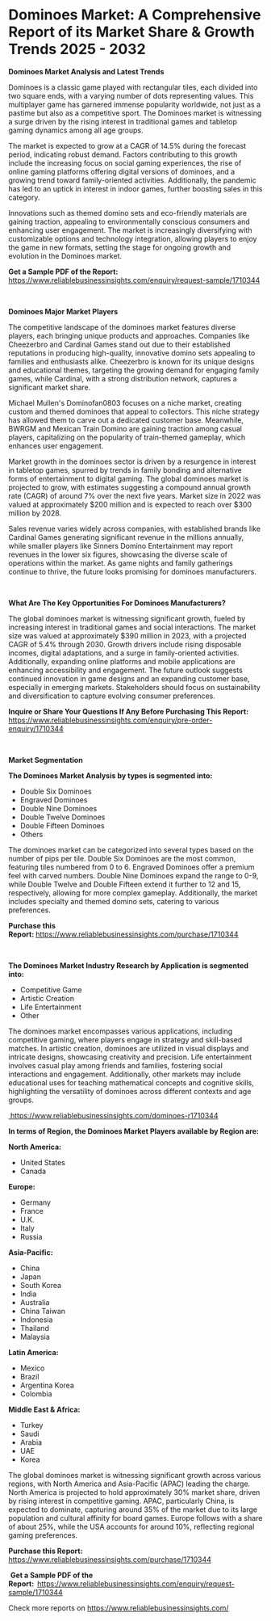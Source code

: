 <p><h1>Dominoes Market: A Comprehensive Report of its Market Share & Growth Trends 2025 - 2032</h1></p><p><strong>Dominoes Market Analysis and Latest Trends</strong></p>
<p><p>Dominoes is a classic game played with rectangular tiles, each divided into two square ends, with a varying number of dots representing values. This multiplayer game has garnered immense popularity worldwide, not just as a pastime but also as a competitive sport. The Dominoes market is witnessing a surge driven by the rising interest in traditional games and tabletop gaming dynamics among all age groups.</p><p>The market is expected to grow at a CAGR of 14.5% during the forecast period, indicating robust demand. Factors contributing to this growth include the increasing focus on social gaming experiences, the rise of online gaming platforms offering digital versions of dominoes, and a growing trend toward family-oriented activities. Additionally, the pandemic has led to an uptick in interest in indoor games, further boosting sales in this category. </p><p>Innovations such as themed domino sets and eco-friendly materials are gaining traction, appealing to environmentally conscious consumers and enhancing user engagement. The market is increasingly diversifying with customizable options and technology integration, allowing players to enjoy the game in new formats, setting the stage for ongoing growth and evolution in the Dominoes market.</p></p>
<p><strong>Get a Sample PDF of the Report:&nbsp;</strong> <a href="https://www.reliablebusinessinsights.com/enquiry/request-sample/1710344?utm_campaign=1119&utm_medium=2&utm_source=Github&utm_content=ia&utm_term=10012025&utm_id=dominoes">https://www.reliablebusinessinsights.com/enquiry/request-sample/1710344</a></p>
<p>&nbsp;</p>
<p><strong>Dominoes Major Market Players</strong></p>
<p><p>The competitive landscape of the dominoes market features diverse players, each bringing unique products and approaches. Companies like Cheezerbro and Cardinal Games stand out due to their established reputations in producing high-quality, innovative domino sets appealing to families and enthusiasts alike. Cheezerbro is known for its unique designs and educational themes, targeting the growing demand for engaging family games, while Cardinal, with a strong distribution network, captures a significant market share.</p><p>Michael Mullen's Dominofan0803 focuses on a niche market, creating custom and themed dominoes that appeal to collectors. This niche strategy has allowed them to carve out a dedicated customer base. Meanwhile, BWRGM and Mexican Train Domino are gaining traction among casual players, capitalizing on the popularity of train-themed gameplay, which enhances user engagement.</p><p>Market growth in the dominoes sector is driven by a resurgence in interest in tabletop games, spurred by trends in family bonding and alternative forms of entertainment to digital gaming. The global dominoes market is projected to grow, with estimates suggesting a compound annual growth rate (CAGR) of around 7% over the next five years. Market size in 2022 was valued at approximately $200 million and is expected to reach over $300 million by 2028.</p><p>Sales revenue varies widely across companies, with established brands like Cardinal Games generating significant revenue in the millions annually, while smaller players like Sinners Domino Entertainment may report revenues in the lower six figures, showcasing the diverse scale of operations within the market. As game nights and family gatherings continue to thrive, the future looks promising for dominoes manufacturers.</p></p>
<p>&nbsp;</p>
<p><strong>What Are The Key Opportunities For Dominoes Manufacturers?</strong></p>
<p><p>The global dominoes market is witnessing significant growth, fueled by increasing interest in traditional games and social interactions. The market size was valued at approximately $390 million in 2023, with a projected CAGR of 5.4% through 2030. Growth drivers include rising disposable incomes, digital adaptations, and a surge in family-oriented activities. Additionally, expanding online platforms and mobile applications are enhancing accessibility and engagement. The future outlook suggests continued innovation in game designs and an expanding customer base, especially in emerging markets. Stakeholders should focus on sustainability and diversification to capture evolving consumer preferences.</p></p>
<p><strong>Inquire or Share Your Questions If Any Before Purchasing This Report:</strong> <a href="https://www.reliablebusinessinsights.com/enquiry/pre-order-enquiry/1710344?utm_campaign=1119&utm_medium=2&utm_source=Github&utm_content=ia&utm_term=10012025&utm_id=dominoes">https://www.reliablebusinessinsights.com/enquiry/pre-order-enquiry/1710344</a></p>
<p>&nbsp;</p>
<p><strong>Market Segmentation</strong></p>
<p><strong>The Dominoes Market Analysis by types is segmented into:</strong></p>
<p><ul><li>Double Six Dominoes</li><li>Engraved Dominoes</li><li>Double Nine Dominoes</li><li>Double Twelve Dominoes</li><li>Double Fifteen Dominoes</li><li>Others</li></ul></p>
<p><p>The dominoes market can be categorized into several types based on the number of pips per tile. Double Six Dominoes are the most common, featuring tiles numbered from 0 to 6. Engraved Dominoes offer a premium feel with carved numbers. Double Nine Dominoes expand the range to 0-9, while Double Twelve and Double Fifteen extend it further to 12 and 15, respectively, allowing for more complex gameplay. Additionally, the market includes specialty and themed domino sets, catering to various preferences.</p></p>
<p><strong>Purchase this Report:&nbsp;</strong><a href="https://www.reliablebusinessinsights.com/purchase/1710344?utm_campaign=1119&utm_medium=2&utm_source=Github&utm_content=ia&utm_term=10012025&utm_id=dominoes">https://www.reliablebusinessinsights.com/purchase/1710344</a></p>
<p>&nbsp;</p>
<p><strong>The Dominoes Market Industry Research by Application is segmented into:</strong></p>
<p><ul><li>Competitive Game</li><li>Artistic Creation</li><li>Life Entertainment</li><li>Other</li></ul></p>
<p><p>The dominoes market encompasses various applications, including competitive gaming, where players engage in strategy and skill-based matches. In artistic creation, dominoes are utilized in visual displays and intricate designs, showcasing creativity and precision. Life entertainment involves casual play among friends and families, fostering social interactions and engagement. Additionally, other markets may include educational uses for teaching mathematical concepts and cognitive skills, highlighting the versatility of dominoes across different contexts and age groups.</p></p>
<p><a href="https://www.reliablebusinessinsights.com/dominoes-r1710344?utm_campaign=1119&utm_medium=2&utm_source=Github&utm_content=ia&utm_term=10012025&utm_id=dominoes">&nbsp;https://www.reliablebusinessinsights.com/dominoes-r1710344</a></p>
<p><strong>In terms of Region, the Dominoes Market Players available by Region are:</strong></p>
<p>
    <p> <strong> North America: </strong>
        <ul>
            <li>United States</li>
            <li>Canada</li>
        </ul>
        </p> 
    <p> <strong> Europe: </strong>
        <ul>
            <li>Germany</li>
            <li>France</li>
            <li>U.K.</li>
            <li>Italy</li>
            <li>Russia</li>
        </ul>
        </p> 
    <p> <strong> Asia-Pacific: </strong>
        <ul>
            <li>China</li>
            <li>Japan</li>
            <li>South Korea</li>
            <li>India</li>
            <li>Australia</li>
            <li>China Taiwan</li>
            <li>Indonesia</li>
            <li>Thailand</li>
            <li>Malaysia</li>
        </ul>
        </p> 
    <p> <strong> Latin America: </strong>
        <ul>
            <li>Mexico</li>
            <li>Brazil</li>
            <li>Argentina Korea</li>
            <li>Colombia</li>
        </ul>
        </p> 
    <p> <strong> Middle East & Africa: </strong>
        <ul>
            <li>Turkey</li>
            <li>Saudi</li>
            <li>Arabia</li>
            <li>UAE</li>
            <li>Korea</li>
        </ul>
    </p>
    </p>
<p><p>The global dominoes market is witnessing significant growth across various regions, with North America and Asia-Pacific (APAC) leading the charge. North America is projected to hold approximately 30% market share, driven by rising interest in competitive gaming. APAC, particularly China, is expected to dominate, capturing around 35% of the market due to its large population and cultural affinity for board games. Europe follows with a share of about 25%, while the USA accounts for around 10%, reflecting regional gaming preferences.</p></p>
<p><strong>Purchase this Report: </strong><a href="https://www.reliablebusinessinsights.com/purchase/1710344?utm_campaign=1119&utm_medium=2&utm_source=Github&utm_content=ia&utm_term=10012025&utm_id=dominoes">https://www.reliablebusinessinsights.com/purchase/1710344</a></p>
<p>&nbsp;<strong>Get a Sample PDF of the Report:&nbsp;&nbsp;</strong><a href="https://www.reliablebusinessinsights.com/enquiry/request-sample/1710344?utm_campaign=1119&utm_medium=2&utm_source=Github&utm_content=ia&utm_term=10012025&utm_id=dominoes">https://www.reliablebusinessinsights.com/enquiry/request-sample/1710344</a></p>
<p><strong></strong></p>
<p>Check more reports on <a href="https://www.reliablebusinessinsights.com/?utm_campaign=1119&utm_medium=2&utm_source=Github&utm_content=ia&utm_term=10012025&utm_id=dominoes">https://www.reliablebusinessinsights.com/</a></p>